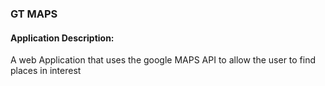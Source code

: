 ### GT MAPS



#### Application Description:
A web Application that uses the google MAPS API to allow the user to find places in interest





